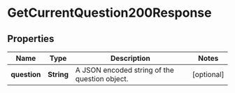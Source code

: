

# GetCurrentQuestion200Response


## Properties

| Name | Type | Description | Notes |
|------------ | ------------- | ------------- | -------------|
|**question** | **String** | A JSON encoded string of the question object. |  [optional] |



